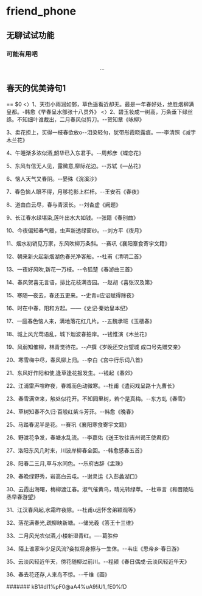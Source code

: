 # friend_phone
## 无聊试试功能
### 可能有用吧
<p style="text-align: center ; ">...</ p><h2>春天的优美诗句1</h2> == $0
<〉1、天街小雨润如鄄，草色遥看近却无。最是一年春好处，绝胜烟柳满皇都。-韩愈《早春呈水部张十八员外》</ p>
<〉2、碧玉妆成一树高，万条垂下绿丝绦。不知细叶谁裁出，二月春风似剪刀。--贺知章《咏柳》</ p><p>3、卖花担上，买得一枝春欲放o--泪染轻匀，犹带彤霞晓露痕。—-李清照《减字木兰花》</p><p>4、午睡渐多浓似酒,韶华已入东君手。--周邦彦《蝶恋花》</ p>
<p>5、东风有信无人见，露微意,柳际花边。--苏轼《—丛花》</ p><p> 6、恼人天气又春阴。--晏殊《浣溪沙》</ p>
<p>7、春色恼人眼不得，月移花影上栏杆。--王安石《春夜》</ p><p> 8、道由白云尽，春与青溪长。--刘杳虚《阙题》</ p>
<p>9、长江春水绿堪染,莲叶出水大如钱。--张籍《春别曲》</ p><p> 10、今夜偏知春气暖，虫声新透绿窗纱。--刘方平《夜月》</P>
<P>11、烟水初销见万家，东风吹柳万条斜。--赛巩《襄阳寨食寄宇文籍》</p><p> 12、朝来新火起新烟湖色春光净客船。--杜甫《清明二首》</p>
<p>13、一夜好风吹,新花一万枝。--令狐楚《春游曲三首》</p>
<P> 14、春风贺喜无言语，排比花枝满杏园。--赵胡《喜张汉及第》</p><p>15、寒随—夜去，春还五更来。--史青u应诏赋得除夜》</p>
<p> 16、时在中春，阳和方起。——《史记·秦始皇本纪》</p>
<p>17、一庭春色恼人来，满地落花红几片。--五魏承班《玉楼春》</p><p>18、城上风光莺语乱，城下烟波春拍岸。--钱惟演《木兰花》</p>
<p> 19、风弱知傕柳，林青觉待花。--卢撰《岁晚还交台望城 成口号先赠交亲》</p><p> 20、寒雪梅中尽，春风柳上归。--李白《宫中行乐词八首》</P>
<p> 21、东风好作阳和使,逢草逢花报发生。--钱起《春郊》</p>
<p>22、江浦雷声喧昨夜，春城而色动微寒。--杜甫《遣闷戏呈路十九曹长》</p><p> 23、春雪满空来，触处似花开。不知园里树，若个是真梅。--东方虬《春雪》</p><p> 24、草树知春不久归·百般红紫斗芳菲。--韩愈《晚春》</p>
<p>25、马踏春泥半是花。--赛巩《襄阳寒食寄宇文籍》</p>
<p> 26、野渡花争发，春塘水乱流。--李嘉佑《送王牧往吉州谒王使君叔》</p><p> 27、洛阳东风几时来，川波岸柳春全回。--韩愈感春五首》</p>
<p> 28、阳春二三月,草与水同色。--乐府古辞《盂珠》</p>
<p> 29、春晚绿野秀，岩高白云屯。--谢灵运《入彭蠡湖口》</p>
<p>30、云霞出海曙，梅柳渡江春。淑气催黄鸟，晴光转绿苹。--杜审言《和晋陵陆丞早春游望》</p><p> 31、江汉春风起,水霜昨夜除。--杜甫u远怀舍弟颖观等》</p>
<p> 32、落花满春光,疏柳映新塘。--储光羲《答王十三维》</P><p> 33、二月风光农似酒,小楼新湿青红。―-葛胜仲</p>
<p> 34、陌上谁家年少足风流?妾拟将身擦与一生休。--韦庄《思帝乡·春日游》</p><p> 35、云淡风轻近午天，傍花随柳过前川。--程颍《春日偶成·云淡风轻近午天》</p><p> 36、春去花还存,人来鸟不惊。--千维《画》</ p>


####### kB1#dI1%pF0@aA4%uA9!iU1_fE0%fD
